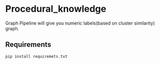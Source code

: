 # Procedural_knowledge

Graph Pipeline will give you numeric labels(based on cluster similarity) graph.
## Requirements
```
pip install requiremets.txt
```
